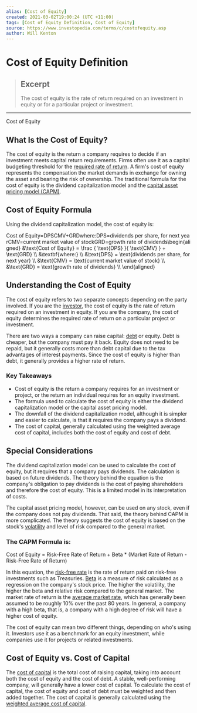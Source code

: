```yaml
---
alias: [Cost of Equity]
created: 2021-03-02T19:00:24 (UTC +11:00)
tags: [Cost of Equity Definition, Cost of Equity]
source: https://www.investopedia.com/terms/c/costofequity.asp
author: Will Kenton
---
```


# Cost of Equity Definition

> ## Excerpt
> The cost of equity is the rate of return required on an investment in equity or for a particular project or investment.

---

Cost of Equity
## What Is the Cost of Equity?

The cost of equity is the return a company requires to decide if an investment meets capital return requirements. Firms often use it as a capital budgeting threshold for the [required rate of return](https://www.investopedia.com/terms/r/requiredrateofreturn.asp). A firm's cost of equity represents the compensation the market demands in exchange for owning the asset and bearing the risk of ownership. The traditional formula for the cost of equity is the dividend capitalization model and the [capital asset pricing model (CAPM)](https://www.investopedia.com/terms/c/capm.asp).

## Cost of Equity Formula

Using the dividend capitalization model, the cost of equity is:

Cost of Equity\=DPSCMV+GRDwhere:DPS\=dividends per share, for next yearCMV\=current market value of stockGRD\=growth rate of dividends\\begin{aligned} &\\text{Cost of Equity} = \\frac { \\text{DPS} }{ \\text{CMV} } + \\text{GRD} \\\\ &\\textbf{where:} \\\\ &\\text{DPS} = \\text{dividends per share, for next year} \\\\ &\\text{CMV} = \\text{current market value of stock} \\\\ &\\text{GRD} = \\text{growth rate of dividends} \\\\ \\end{aligned}

## Understanding the Cost of Equity

The cost of equity refers to two separate concepts depending on the party involved. If you are the [investor](https://www.investopedia.com/terms/i/investor.asp), the cost of equity is the rate of return required on an investment in equity. If you are the company, the cost of equity determines the required rate of return on a particular project or investment.

There are two ways a company can raise capital: [debt](https://www.investopedia.com/terms/d/debt.asp) or equity. Debt is cheaper, but the company must pay it back. Equity does not need to be repaid, but it generally costs more than debt capital due to the tax advantages of interest payments. Since the cost of equity is higher than debt, it generally provides a higher rate of return.

### Key Takeaways

-   Cost of equity is the return a company requires for an investment or project, or the return an individual requires for an equity investment.
-   The formula used to calculate the cost of equity is either the dividend capitalization model or the capital asset pricing model.
-   The downfall of the dividend capitalization model, although it is simpler and easier to calculate, is that it requires the company pays a dividend.
-   The cost of capital, generally calculated using the weighted average cost of capital, includes both the cost of equity and cost of debt.

## Special Considerations

The dividend capitalization model can be used to calculate the cost of equity, but it requires that a company pays dividends. The calculation is based on future dividends. The theory behind the equation is the company's obligation to pay dividends is the cost of paying shareholders and therefore the cost of equity. This is a limited model in its interpretation of costs.

The capital asset pricing model, however, can be used on any stock, even if the company does not pay dividends. That said, the theory behind CAPM is more complicated. The theory suggests the cost of equity is based on the stock's [volatility](https://www.investopedia.com/terms/v/volatility.asp) and level of risk compared to the general market.

### The CAPM Formula is:

Cost of Equity = Risk-Free Rate of Return + Beta \* (Market Rate of Return - Risk-Free Rate of Return)

In this equation, the [risk-free rate](https://www.investopedia.com/terms/r/risk-freerate.asp) is the rate of return paid on risk-free investments such as Treasuries. [Beta](https://www.investopedia.com/terms/b/beta.asp) is a measure of risk calculated as a regression on the company's stock price. The higher the volatility, the higher the beta and relative risk compared to the general market. The market rate of return is the [average market rate](https://www.investopedia.com/ask/answers/042415/what-average-annual-return-sp-500.asp), which has generally been assumed to be roughly 10% over the past 80 years. In general, a company with a high beta, that is, a company with a high degree of risk will have a higher cost of equity.

The cost of equity can mean two different things, depending on who's using it. Investors use it as a benchmark for an equity investment, while companies use it for projects or related investments.

## Cost of Equity vs. Cost of Capital

The [cost of capital](https://www.investopedia.com/terms/c/costofcapital.asp) is the total cost of raising capital, taking into account both the cost of equity and the cost of debt. A stable, well-performing company, will generally have a lower cost of capital. To calculate the cost of capital, the cost of equity and cost of debt must be weighted and then added together. The cost of capital is generally calculated using the [weighted average cost of capital](https://www.investopedia.com/terms/w/wacc.asp).
